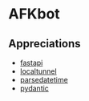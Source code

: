 # AFKbot

## Appreciations

- [fastapi](https://github.com/fastapi/fastapi)
- [localtunnel](https://github.com/localtunnel/localtunnel)
- [parsedatetime](https://github.com/bear/parsedatetime)
- [pydantic](https://github.com/pydantic/pydantic)
